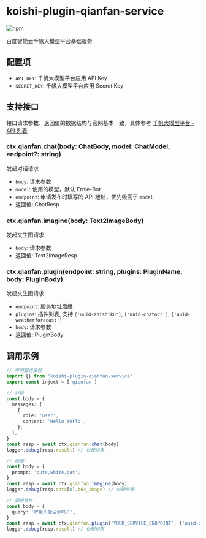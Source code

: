 # koishi-plugin-qianfan-service

[![npm](https://img.shields.io/npm/v/koishi-plugin-qianfan-service?style=flat-square)](https://www.npmjs.com/package/koishi-plugin-qianfan-service)

百度智能云千帆大模型平台基础服务

## 配置项

- `API_KEY`: 千帆大模型平台应用 API Key
- `SECRET_KEY`: 千帆大模型平台应用 Secret Key

## 支持接口

接口请求参数、返回值的数据结构与官网基本一致，具体参考 [千帆大模型平台 - API 列表](https://cloud.baidu.com/doc/WENXINWORKSHOP/s/Nlks5zkzu)

### ctx.qianfan.chat(body: ChatBody, model: ChatModel, endpoint?: string)

发起对话请求

- `body`: 请求参数
- `model`: 使用的模型，默认 Ernie-Bot
- `endpoint`: 申请发布时填写的 API 地址，优先级高于 `model`
- 返回值: ChatResp

### ctx.qianfan.imagine(body: Text2ImageBody)

发起文生图请求

- `body`: 请求参数
- 返回值: Text2ImageResp

### ctx.qianfan.plugin(endpoint: string, plugins: PluginName, body: PluginBody)

发起文生图请求

- `endpoint`: 服务地址后缀
- `plugins`: 插件列表, 支持 `['uuid-zhishiku']`, `['uuid-chatocr']`, `['uuid-weatherforecast']`
- `body`: 请求参数
- 返回值: PluginBody

## 调用示例

```typescript
// 声明服务依赖
import {} from 'koishi-plugin-qianfan-service'
export const inject = ['qianfan']

// 对话
const body = {
  messages: [
    {
      role: 'user',
      content: 'Hello World',
    },
  ],
}
const resp = await ctx.qianfan.chat(body)
logger.debug(resp.result) // 处理结果

// 绘画
const body = {
  prompt: 'cute,white,cat',
}
const resp = await ctx.qianfan.imagine(body)
logger.debug(resp.data[0].b64_image) // 处理结果

// 调用插件
const body = {
  query: '焊接头能沾水吗？',
}
const resp = await ctx.qianfan.plugin('YOUR_SERVICE_ENDPOINT', ['uuid-zhishiku'], body)
logger.debug(resp.result) // 处理结果
```
